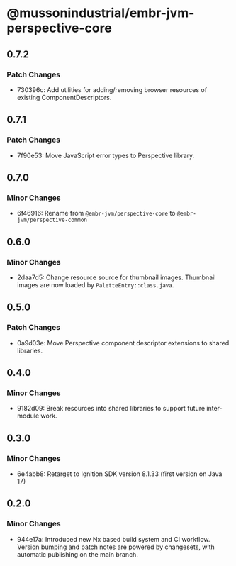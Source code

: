 # @mussonindustrial/embr-jvm-perspective-core

## 0.7.2

### Patch Changes

- 730396c: Add utilities for adding/removing browser resources of existing ComponentDescriptors.

## 0.7.1

### Patch Changes

- 7f90e53: Move JavaScript error types to Perspective library.

## 0.7.0

### Minor Changes

- 6f46916: Rename from `@embr-jvm/perspective-core` to `@embr-jvm/perspective-common`

## 0.6.0

### Minor Changes

- 2daa7d5: Change resource source for thumbnail images. Thumbnail images are now loaded by `PaletteEntry::class.java`.

## 0.5.0

### Patch Changes

- 0a9d03e: Move Perspective component descriptor extensions to shared libraries.

## 0.4.0

### Minor Changes

- 9182d09: Break resources into shared libraries to support future inter-module work.

## 0.3.0

### Minor Changes

- 6e4abb8: Retarget to Ignition SDK version 8.1.33 (first version on Java 17)

## 0.2.0

### Minor Changes

- 944e17a: Introduced new Nx based build system and CI workflow. Version bumping and patch notes are powered by changesets, with automatic publishing on the main branch.
